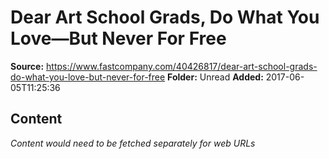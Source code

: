 # Dear Art School Grads, Do What You Love—But Never For Free

**Source:** https://www.fastcompany.com/40426817/dear-art-school-grads-do-what-you-love-but-never-for-free
**Folder:** Unread
**Added:** 2017-06-05T11:25:36




## Content
*Content would need to be fetched separately for web URLs*
